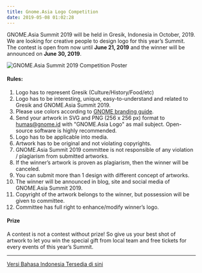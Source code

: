 ```yaml
---
title: Gnome.Asia Logo Competition
date: 2019-05-08 01:02:28
---
```


GNOME.Asia Summit 2019 will be held in Gresik, Indonesia in October, 2019. We are looking for creative people to design logo for this year’s Summit. The contest is open from now until **June 21, 2019** and the winner will be announced on **June 30, 2019**.

![GNOME.Asia Summit 2019 Competition Poster](https://gitlab.gnome.org/raniaamina/gnome.asia-summit-2019/raw/master/poster/sayembara-logoPrintEN.png?inline=false)

#### **Rules:**

1. Logo has to represent Gresik (Culture/History/Food/etc)
2. Logo has to be interesting, unique, easy-to-understand and related to Gresik and GNOME.Asia Summit 2019.
3. Please use colors according to [GNOME branding guide](https://s.id/gnome-branding).
4. Send your artwork in SVG and PNG (256 x 256 px) format to humas@gnome.id with "GNOME.Asia Logo" as mail subject. Open-source software is highly recommended.
5. Logo has to be applicable into media.
6. Artwork has to be original and not violating copyrights.
7. GNOME.Asia Summit 2019 committee is not responsible of any violation / plagiarism from submitted artworks.
8. If the winner’s artwork is proven as plagiarism, then the winner will be canceled.
9. You can submit more than 1 design with different concept of artworks.
10. The winner will be announced in blog, site and social media of GNOME.Asia Summit 2019.
11. Copyright of the artwork belongs to the winner, but possession will be given to committee.
12. Committee has full right to enhance/modify winner’s logo.

#### **Prize**
A contest is not a contest without prize! So give us your best shot of artwork to let you win the special gift from local team and free tickets for every events of this year’s Summit.

---
[Versi Bahasa Indonesia Tersedia di sini](/Sayembara-Logo-GNOME-Asia.html)
